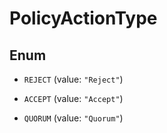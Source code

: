 

# PolicyActionType

## Enum


* `REJECT` (value: `"Reject"`)

* `ACCEPT` (value: `"Accept"`)

* `QUORUM` (value: `"Quorum"`)



